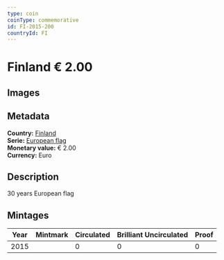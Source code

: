 ```yaml
---
type: coin
coinType: commemorative
id: FI-2015-200
countryId: FI
---
```


# Finland € 2.00

## Images


## Metadata

**Country:** [Finland](../../Countries/Finland/index.md)\
**Serie:** [European flag](index.md)\
**Monetary value:** € 2.00\
**Currency:** Euro

## Description
30 years European flag

## Mintages

| Year | Mintmark | Circulated | Brilliant Uncirculated | Proof |
| ---- | -------- | ---------- | ---------------------- | ----- |
| 2015 |  | 0| 0 | 0 |
